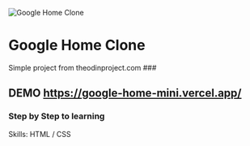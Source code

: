 ![Google Home Clone](https://user-images.githubusercontent.com/77694499/109312441-5a6c7300-7847-11eb-81ac-ec4309cb5cd6.png)

# Google Home Clone 
Simple project from theodinproject.com ###

## DEMO https://google-home-mini.vercel.app/

### Step by Step to learning
Skills: HTML / CSS

